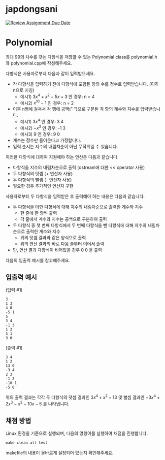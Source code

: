 # japdongsani
[![Review Assignment Due Date](https://classroom.github.com/assets/deadline-readme-button-22041afd0340ce965d47ae6ef1cefeee28c7c493a6346c4f15d667ab976d596c.svg)](https://classroom.github.com/a/d4CmkhyF)
# Polynomial

최대 99의 차수를 갖는 다항식을 저장할 수 있는 Polynomial class를 polynomial.h와 polynomial.cpp에 작성해주세요.

다항식은 사용자로부터 다음과 같이 입력받으세요.

* 각 다항식을 입력하기 전에 다항식에 포함된 항의 수를 정수로 입력받습니다. (이하 n으로 지칭)
  * 예시1) $3x^4 + x^2 - 5x + 3$ 인 경우: n = 4
  * 예시2) $x^{10} - 1$ 인 경우: n = 2
* 이후 n행에 걸쳐서 각 행에 공백(" ")으로 구분된 각 항의 계수와 지수를 입력받습니다.
  * 예시1) $3x^4$ 인 경우: 3 4
  * 예시2) $-x^3$ 인 경우: -1 3
  * 예시3) $9$ 인 경우: 9 0
* 계수는 정수만 들어온다고 가정합니다.
* 입력 순서는 지수의 내림차순이 아닌 무작위일 수 있습니다.

이러한 다항식에 대하여 지원해야 하는 연산은 다음과 같습니다.

* 다항식을 지수의 내림차순으로 출력 (ostream에 대한 << operator 사용)
* 두 다항식의 덧셈 (+ 연산자 사용)
* 두 다항식의 뺄셈 (- 연산자 사용)
* 필요한 경우 추가적인 연산자 구현

사용자로부터 두 다항식을 입력받은 후 출력해야 하는 내용은 다음과 같습니다.

* 두 다항식을 더한 다항식에 대해 지수의 내림차순으로 출력한 계수와 지수
  * 한 줄에 한 항씩 출력
  * 각 줄에서 계수와 지수는 공백으로 구분하여 출력
* 두 다항식 중 첫 번째 다항식에서 두 번째 다항식을 뺀 다항식에 대해 지수의 내림차순으로 출력한 계수와 지수
  * 위의 덧셈 결과와 같은 양식으로 출력
  * 위의 연산 결과의 바로 다음 줄부터 이어서 출력
* 단, 연산 결과 다항식이 비어있을 경우 0 0 을 출력

다음의 입출력 예시를 참고해주세요.

## 입출력 예시
(입력 #1)
```
3
1 3
4 0
-5 1
5
3 4
-1 3
1 2
5 1
9 0
```
(출력 #1)
```
3 4
1 2
13 0
-3 4
2 3
-1 2
-10 1
-5 0
```
위의 출력 결과는 각각 두 다항식의 덧셈 결과인 $3x^4+x^2+13$ 및 뺄셈 결과인 ${-3}x^4+2x^3-x^2-{10}x-5$ 를 나타냅니다.

## 채점 방법
Linux 환경을 기준으로 실행되며, 다음의 명령어를 실행하여 채점을 진행합니다.

```Makefile
make clean all test
```

makefile의 내용이 올바르게 설정되어 있는지 확인해주세요.


